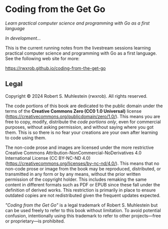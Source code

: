 # Coding from the Get Go

_Learn practical computer science and programming with Go as a first language_

_In development..._

This is the current running notes from the livestream sessions learning practical computer science and programming with Go as a first language. See the following web site for more:

<https://rwxrob.github.io/coding-from-the-get-go>

## Legal

Copyright © 2024 Robert S. Muhlestein (rwxrob). All rights reserved.

The code portions of this book are dedicated to the public domain under the terms of the **Creative Commons Zero (CC0 1.0 Universal)** license (https://creativecommons.org/publicdomain/zero/1.0/). This means you are free to copy, modify, distribute the _code portions only_, even for commercial purposes, without asking permission, and without saying where you got them. This is so there is no fear your creations are your own after learning to code using them.

The non-code prose and images are licensed under the more restrictive Creative Commons Attribution-NonCommercial-NoDerivatives 4.0 International License (CC BY-NC-ND 4.0) (https://creativecommons.org/licenses/by-nc-nd/4.0/). This means that no non-code prose or image from the book may be reproduced, distributed, or transmitted in any form or by any means, without the prior written permission of the copyright holder. This includes remaking the same content in different formats such as PDF or EPUB since these fall under the definition of derived works. This restriction is primarily in place to ensure outdated copies are not redistributed given the frequent updates expected.

_"Coding from the Get Go"_ is a legal trademark of Robert S. Muhlestein but can be used freely to refer to this book without limitation. To avoid potential confusion, intentionally using this trademark to refer to other projects—free or proprietary—is prohibited.

